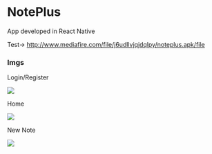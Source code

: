 # NotePlus
App developed in React Native

Test-> http://www.mediafire.com/file/j6udllvjqjdqlpy/noteplus.apk/file

<h3>Imgs</h3>

<p>Login/Register</p>
<img src="https://imgur.com/wdWJ3pv.jpg"> <br>
<p>Home</p>
<img src="https://imgur.com/5bMFLhk.jpg"> <br>
<p>New Note</p>
<img src="https://imgur.com/WjytLJK.jpg"> <br>
